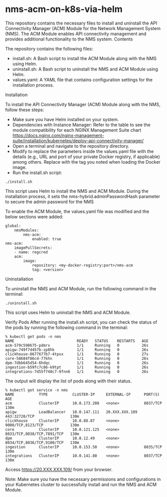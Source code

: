 # nms-acm-on-k8s-via-helm


This repository contains the necessary files to install and uninstall the API Connectivity Manager (ACM) Module for the Network Management System (NMS). The ACM Module enables API connectivity management and provides additional functionality to the NMS system.
Contents

The repository contains the following files:

- install.sh: A Bash script to install the ACM Module along with the NMS using Helm.
- uninstall.sh: A Bash script to uninstall the NMS and ACM Module using Helm.
- values.yaml: A YAML file that contains configuration settings for the installation process.

Installation

To install the API Connectivity Manager (ACM) Module along with the NMS, follow these steps:

- Make sure you have Helm installed on your system.
- Dependencies with Instance Manager: Refer to the table to see the module compatibility for each NGINX Management Suite chart https://docs.nginx.com/nginx-management-suite/installation/kubernetes/deploy-api-connectivity-manager/
- Open a terminal and navigate to the repository directory.
- Modify to replace the parameters inside the values.yaml file with the details (e.g., URL and port of your private Docker registry, if applicable) among others. Replace <version> with the tag you noted when loading the Docker image.
- Run the install.sh script:

```
./install.sh
```

This script uses Helm to install the NMS and ACM Module. During the installation process, it sets the nms-hybrid.adminPasswordHash parameter to secure the admin password for the NMS

To enable the ACM Module, the values.yaml file was modified and the below sections were added: 
```
global:
    nmsModules:
        nms-acm:
            enabled: true
nms-acm:
    imagePullSecrets:
    - name: regcred
    acm:
        image:
            repository: <my-docker-registry:port>/nms-acm 
            tag: <version>
```

Uninstallation

To uninstall the NMS and ACM Module, run the following command in the terminal:

```
./uninstall.sh
```

This script uses Helm to uninstall the NMS and ACM Module.

Verify Pods
After running the install.sh script, you can check the status of the pods by running the following command in the terminal:
```
% kubectl get pods -n nms
NAME                            READY   STATUS    RESTARTS   AGE
acm-579c598675-pdmrx            1/1     Running   0          26s
apigw-749f7d457b-zp8hk          1/1     Running   0          26s
clickhouse-8677677b7-4tpxx      1/1     Running   0          27s
core-58684f86cd-77khn           1/1     Running   0          26s
dpm-7dbb645d54-6hdqc            1/1     Running   0          26s
ingestion-b59fc7c86-k9tpt       1/1     Running   0          26s
integrations-7d55f748c7-9fnn6   1/1     Running   0          26s
```

The output will display the list of pods along with their status.

```
% kubectl get service -n nms
NAME           TYPE           CLUSTER-IP     EXTERNAL-IP      PORT(S)                      AGE
acm            ClusterIP      10.0.173.208   <none>           8037/TCP                     130m
apigw          LoadBalancer   10.0.147.111   20.XXX.XXX.109   443:32720/TCP                130m
clickhouse     ClusterIP      10.0.88.87     <none>           9000/TCP,8123/TCP            130m
core           ClusterIP      10.0.121.125   <none>           8033/TCP,8038/TCP,7891/TCP   130m
dpm            ClusterIP      10.0.12.49     <none>           8034/TCP,8036/TCP,9100/TCP   130m
ingestion      ClusterIP      10.0.153.50    <none>           8035/TCP                     130m
integrations   ClusterIP      10.0.141.80    <none>           8037/TCP                     130m
```

Access https://20.XXX.XXX.109/ from your browser. 

Note: Make sure you have the necessary permissions and configurations in your Kubernetes cluster to successfully install and run the NMS and ACM Module.
